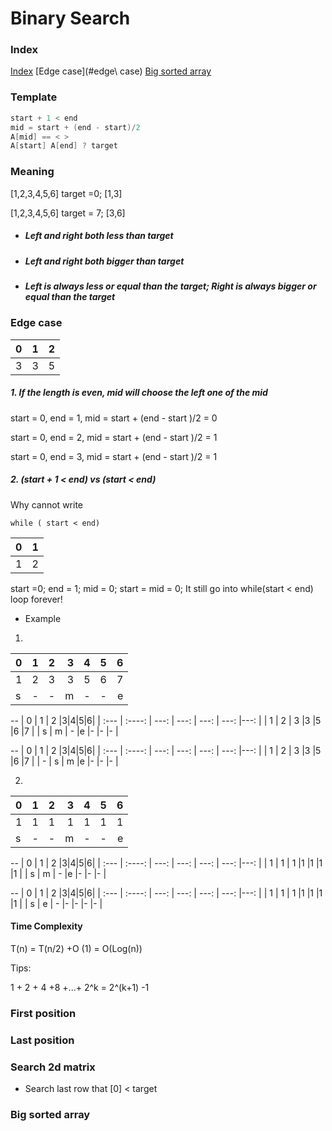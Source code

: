 # Binary Search

### <a name="index"></a>Index
 [Index](#index)
 [Edge case](#edge\ case)
 [Big sorted array](#big)
### Template
```java
start + 1 < end
mid = start + (end - start)/2
A[mid] == < >
A[start] A[end] ? target
```

### Meaning

[1,2,3,4,5,6] target =0;
[1,3]

[1,2,3,4,5,6] target = 7;
[3,6]
- ##### Left and right both less than target
- ##### Left and right both bigger than target
- ##### Left is always less or equal than the target; Right is always bigger or equal than the target

 
### Edge case
| 0      | 1 | 2     |
| :---        |    :----:   |          ---: |
| 3      | 3       | 5   |

##### 1. If the length is even, mid will choose the left one of the mid
start = 0, end = 1, mid = start + (end - start )/2 = 0

start = 0, end = 2, mid = start + (end - start )/2 = 1


start = 0, end = 3, mid = start + (end - start )/2 = 1

##### 2. (start + 1 < end) vs (start < end)
Why cannot write 
```jave
while ( start < end)
```
| 0      | 1 | 
| :---        |    :----:   | 
| 1      | 2       | 
start =0;
end = 1;
mid = 0;
start = mid = 0;
It still go into while(start < end)
loop forever!


- Example

1.
 | 0      | 1 | 2     |3|4|5|6|
| :---        |    :----:   |          ---: |         ---: |         ---: |         ---: |---: |
| 1      | 2       | 3   |3   |5   |6   |7   |
| s     | -       | -   |m   |-   |-   |e   |

--
 | 0      | 1 | 2     |3|4|5|6|
| :---        |    :----:   |          ---: |         ---: |         ---: |         ---: |---: |
| 1      | 2       | 3   |3   |5   |6   |7   |
| s     | m       | -   |e   |-   |-   |-   |

--
 | 0      | 1 | 2     |3|4|5|6|
| :---        |    :----:   |          ---: |         ---: |         ---: |         ---: |---: |
| 1      | 2       | 3   |3   |5   |6   |7   |
| -     | s       | m   |e   |-   |-   |-   |

2.

 | 0      | 1 | 2     |3|4|5|6|
| :---        |    :----:   |          ---: |         ---: |         ---: |         ---: |---: |
| 1      | 1       | 1   |1   |1   |1   |1   |
| s     | -       | -   |m   |-   |-   |e   |

--
  | 0      | 1 | 2     |3|4|5|6|
| :---        |    :----:   |          ---: |         ---: |         ---: |         ---: |---: |
| 1      | 1       | 1   |1   |1   |1   |1   |
| s     | m       | -   |e   |-   |-   |-   |

--
  | 0      | 1 | 2     |3|4|5|6|
| :---        |    :----:   |          ---: |         ---: |         ---: |         ---: |---: |
| 1      | 1       | 1   |1   |1   |1   |1   |
| s     | e       | -   |-   |-   |-   |-   |

#### Time Complexity

T(n) = T(n/2) +O (1) = O(Log(n))

Tips:

1 + 2 + 4 +8 +...+ 2^k = 2^(k+1) -1

### First position
### Last position
### Search 2d matrix
  - Search last row that [0] < target
### <a name="big"></a>Big sorted array
